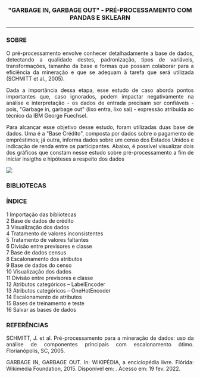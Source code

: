 <h3> <center> "GARBAGE IN, GARBAGE OUT" - PRÉ-PROCESSAMENTO COM PANDAS E SKLEARN </center> </h3>
<hr size="1" width="100%" align="center" noshade> 



<h3> SOBRE </h3>


<p align = 'JUSTIFY'> O pré-processamento envolve conhecer detalhadamente a base de dados, detectando a qualidade destes, padronização, tipos de variáveis, transformações, tamanho da base e formas que possam colaborar para a eficiência da mineração e que se adequam à tarefa que será utilizada (SCHMITT et al., 2005). </p>

<p align = 'JUSTIFY'>Dada a importância dessa etapa, esse estudo de caso aborda pontos importantes que, caso ignorados, podem impactar negativamente na análise e interpretação - os dados de entrada precisam ser confiáveis -  pois, "Garbage in, garbage out" (lixo entra, lixo sai) - expressão atribuída ao técnico da IBM George Fuechsel. </p>


<p align = 'JUSTIFY'>Para alcançar esse objetivo desse estudo, foram utilizadas duas base de dados. Uma é a "Base Crédito", composta por dados sobre o pagamento de empréstimos; já outra, informa dados sobre um censo dos Estados Unidos e indicação de renda entre os participantes. Abaixo, é possível visualizar dois dos gráficos que constam nesse estudo sobre pré-processamento a fim de iniciar insigths e hipóteses a respeito dos dados </p>


<img src="https://github.com/WMFrts/pre-processamento-com-pandas-e-sklearn/blob/main/gr%C3%A1ficos.jpg?raw=true">

<h3>BIBLIOTECAS</h3>



<h3>ÍNDICE</h3>

<dl>
<dt>1 Importação das bibliotecas</dt>
<dt>2 Base de dados de crédito</dt>
<dt>3 Visualização dos dados</dt>
<dt>4 Tratamento de valores inconsistentes</dt>
<dt>5 Tratamento de valores faltantes</dt>
<dt>6 Divisão entre previsores e classe</dt>
<dt>7 Base de dados census</dt>
<dt>8 Escalonamento dos atributos</dt>
<dt>9 Base de dados do censo</dt>
<dt>10 Visualização dos dados</dt>
<dt>11 Divisão entre previsores e classe</dt>
<dt>12 Atributos categóricos – LabelEncoder</dt>
<dt>13 Atributos categóricos – OneHotEncoder</dt>
<dt>14 Escalonamento de atributos</dt>
<dt>15 Bases de treinamento e teste</dt>
<dt>16 Salvar as bases de dados</dt>
</dl>


<h3>REFERÊNCIAS</h3>

<p align = 'JUSTIFY'>SCHMITT, J. et al. Pré-processamento para a mineração de dados: uso da análise de componentes principais com escalonamento ótimo. Florianópolis, SC, 2005.


<p align = 'JUSTIFY'>GARBAGE IN, GARBAGE OUT. In: WIKIPÉDIA, a enciclopédia livre. Flórida: Wikimedia Foundation, 2015. Disponível em: <https://pt.wikipedia.org/w/index.php?title=Garbage_in,_garbage_out&oldid=41413801>. Acesso em: 19 fev. 2022.


